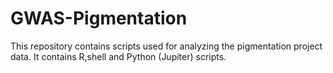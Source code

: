 # GWAS-Pigmentation
This repository contains scripts used for analyzing the pigmentation project data.
It contains R,shell and Python (Jupiter) scripts.
